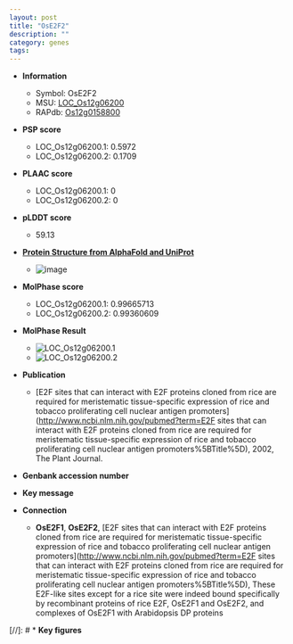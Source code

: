 ```yaml
---
layout: post
title: "OsE2F2"
description: ""
category: genes
tags: 
---
```


* **Information**  
    + Symbol: OsE2F2  
    + MSU: [LOC_Os12g06200](http://rice.plantbiology.msu.edu/cgi-bin/ORF_infopage.cgi?orf=LOC_Os12g06200)  
    + RAPdb: [Os12g0158800](http://rapdb.dna.affrc.go.jp/viewer/gbrowse_details/irgsp1?name=Os12g0158800)  

* **PSP score**  
    + LOC_Os12g06200.1: 0.5972 
    + LOC_Os12g06200.2: 0.1709 

* **PLAAC score**  
    + LOC_Os12g06200.1: 0 
    + LOC_Os12g06200.2: 0 

* **pLDDT score**
    + 59.13

* **[Protein Structure from AlphaFold and UniProt](https://www.uniprot.org/uniprotkb/Q2QXF8/entry#structure)**
    + ![image](https://ricepsp.github.io/images/Q2/AF-Q2QXF8-F1.png)

* **MolPhase score**
    + LOC_Os12g06200.1: 0.99665713
    + LOC_Os12g06200.2: 0.99360609

* **MolPhase Result**
    + ![LOC_Os12g06200.1](https://304243504.github.io/Pictures/LOC_Os12g/LOC_Os12g06200.1.png)
    + ![LOC_Os12g06200.2](https://304243504.github.io/Pictures/LOC_Os12g/LOC_Os12g06200.2.png)

* **Publication**  
    + [E2F sites that can interact with E2F proteins cloned from rice are required for meristematic tissue-specific expression of rice and tobacco proliferating cell nuclear antigen promoters](http://www.ncbi.nlm.nih.gov/pubmed?term=E2F sites that can interact with E2F proteins cloned from rice are required for meristematic tissue-specific expression of rice and tobacco proliferating cell nuclear antigen promoters%5BTitle%5D), 2002, The Plant Journal.

* **Genbank accession number**  

* **Key message**  

* **Connection**  
    + __OsE2F1__, __OsE2F2__, [E2F sites that can interact with E2F proteins cloned from rice are required for meristematic tissue-specific expression of rice and tobacco proliferating cell nuclear antigen promoters](http://www.ncbi.nlm.nih.gov/pubmed?term=E2F sites that can interact with E2F proteins cloned from rice are required for meristematic tissue-specific expression of rice and tobacco proliferating cell nuclear antigen promoters%5BTitle%5D), These E2F-like sites except for a rice site were indeed bound specifically by recombinant proteins of rice E2F, OsE2F1 and OsE2F2, and complexes of OsE2F1 with Arabidopsis DP proteins

[//]: # * **Key figures**  


